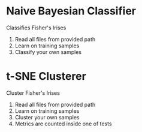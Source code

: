 # Naive Bayesian Classifier
Classifies Fisher's Irises

1. Read all files from provided path
2. Learn on training samples
3. Classify your own samples

# t-SNE Clusterer
Cluster Fisher's Irises

1. Read all files from provided path
2. Learn on training samples
3. Cluster your own samples
4. Metrics are counted inside one of tests